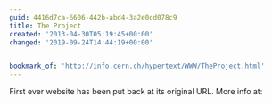 ```yaml
---
guid: 4416d7ca-6606-442b-abd4-3a2e0cd078c9
title: The Project
created: '2013-04-30T05:19:45+00:00'
changed: '2019-09-24T14:44:19+00:00'


bookmark_of: 'http://info.cern.ch/hypertext/WWW/TheProject.html'
---
```



First ever website has been put back at its original URL.  More info at:

